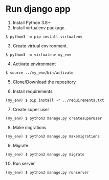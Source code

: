 # Run django app

1. Install Python 3.8+
2. Install virtualenv package.
```
$ python3 -m pip install virtualenv
```
3. Create virtual environment.
```
$ python3 -m virtualenv my_env
```
4. Activate environment
```
$ source ../my_env/bin/activate
```
5. Clone/Download the repository

6. Install requirements
```
(my_env) $ pip install -r ../requirements.txt
```
7. Create super user
```
(my_env) $ python3 manage.py createsuperuser
```
8. Make migrations
```
(my_env) $ python3 manage.py makemigrations
```
9. Migrate
```
(my_env) $ python3 manage.py migrate
```
10. Run server
```
(my_env) $ python3 manage.py runserver
```